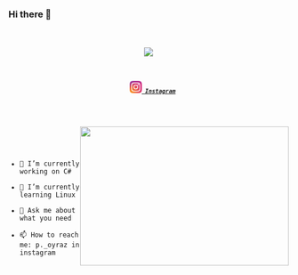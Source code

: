### Hi there 👋

<h1 align="center">
  <a href="https://git.io/typing-svg">
    <img src="https://readme-typing-svg.herokuapp.com/?lines=Hello,+There!+👋;This+is+Only+RED....;Welcome+my+world!!!&center=true&size=30">
  </a>
</h1>


<h5 align="center">
  <code>
  <code><a href="https://www.instagram.com/p._oyraz/" title="Instagram Profile"><img width="22" src="images/instagram.svg"> Instagram</a></code>
</h5>

<img align="right" height="250" width="375" alt="" src="https://raw.githubusercontent.com/iampavangandhi/iampavangandhi/master/gifs/coder.gif" />

- 🔭 I’m currently working on C#
- 🌱 I’m currently learning Linux
- 💬 Ask me about what you need
- 📫 How to reach me: p._oyraz in instagram


